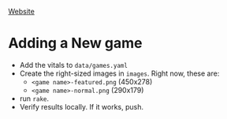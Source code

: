 [Website](http://deengames.github.io)

# Adding a New game

- Add the vitals to `data/games.yaml`
- Create the right-sized images in `images`. Right now, these are:
  - `<game name>-featured.png` (450x278)
  - `<game name>-normal.png` (290x179)
- run `rake`.
- Verify results locally. If it works, push.
